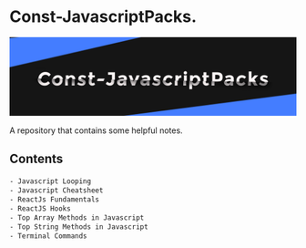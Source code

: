 # Const-JavascriptPacks.

![Header image](./assets/const_header.jpg)

A repository that contains some helpful notes.

## Contents
    - Javascript Looping
    - Javascript Cheatsheet
    - ReactJs Fundamentals
    - ReactJS Hooks
    - Top Array Methods in Javascript
    - Top String Methods in Javascript
    - Terminal Commands